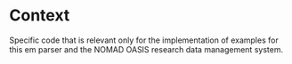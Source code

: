 # Context

Specific code that is relevant only for the implementation of examples for
this em parser and the NOMAD OASIS research data management system.
